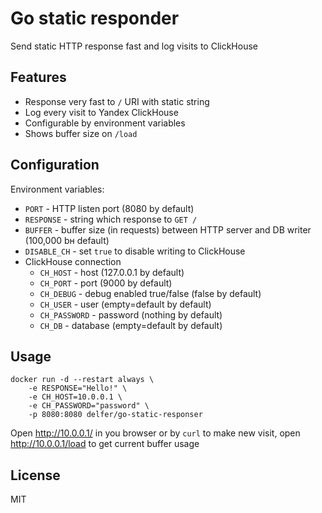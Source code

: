 # Go static responder

Send static HTTP response fast and log visits to ClickHouse 

## Features

- Response very fast to `/` URI with static string
- Log every visit to Yandex ClickHouse
- Configurable by environment variables
- Shows buffer size on `/load`

## Configuration

Environment variables:
- `PORT` - HTTP listen port (8080 by default)
- `RESPONSE` - string which response to `GET /`
- `BUFFER` - buffer size (in requests) between HTTP server and DB writer (100,000 bн default)
- `DISABLE_CH` - set `true` to disable writing to ClickHouse
- ClickHouse connection
  - `CH_HOST` - host (127.0.0.1 by default)
  - `CH_PORT` - port (9000 by default)
  - `CH_DEBUG` - debug enabled true/false (false by default)
  - `CH_USER` - user (empty=default by default)
  - `CH_PASSWORD` - password (nothing by default)
  - `CH_DB` - database (empty=default by default)

## Usage

```
docker run -d --restart always \
    -e RESPONSE="Hello!" \
    -e CH_HOST=10.0.0.1 \
    -e CH_PASSWORD="password" \
    -p 8080:8080 delfer/go-static-responser
```
Open http://10.0.0.1/ in you browser or by `curl` to make new visit,
open http://10.0.0.1/load to get current buffer usage

## License

MIT
